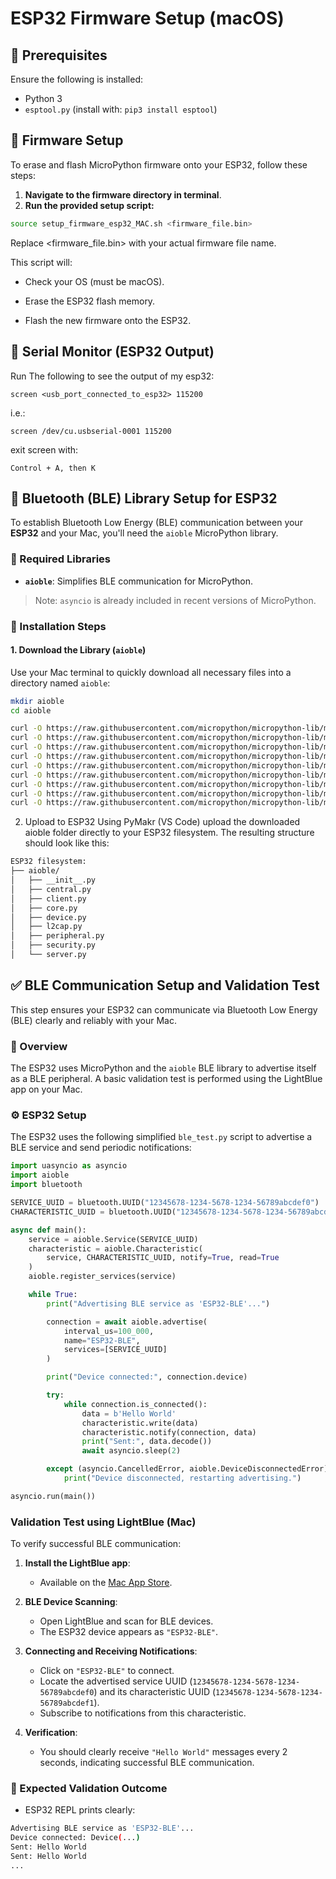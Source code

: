 # ESP32 Firmware Setup (macOS)

## 🔹 Prerequisites
Ensure the following is installed:
- Python 3
- `esptool.py` (install with: `pip3 install esptool`)

## 🔹 Firmware Setup

To erase and flash MicroPython firmware onto your ESP32, follow these steps:

1. **Navigate to the firmware directory in terminal**.
2. **Run the provided setup script:**

```bash
source setup_firmware_esp32_MAC.sh <firmware_file.bin>
```

Replace <firmware_file.bin> with your actual firmware file name.

This script will:

* Check your OS (must be macOS).

* Erase the ESP32 flash memory.

* Flash the new firmware onto the ESP32.

## 🔷 Serial Monitor (ESP32 Output)

Run The following to see the output of my esp32:

```screen <usb_port_connected_to_esp32> 115200```

i.e.:

```screen /dev/cu.usbserial-0001 115200```

exit screen with:

```Control + A, then K```


## 🔷 Bluetooth (BLE) Library Setup for ESP32

To establish Bluetooth Low Energy (BLE) communication between your **ESP32** and your Mac, you'll need the `aioble` MicroPython library.

### 📌 Required Libraries

- **`aioble`**: Simplifies BLE communication for MicroPython.

> Note: `asyncio` is already included in recent versions of MicroPython.

### 📌 Installation Steps

#### 1\. Download the Library (`aioble`)  

Use your Mac terminal to quickly download all necessary files into a directory named `aioble`:

```bash
mkdir aioble
cd aioble

curl -O https://raw.githubusercontent.com/micropython/micropython-lib/master/micropython/bluetooth/aioble/aioble/__init__.py
curl -O https://raw.githubusercontent.com/micropython/micropython-lib/master/micropython/bluetooth/aioble/aioble/central.py
curl -O https://raw.githubusercontent.com/micropython/micropython-lib/master/micropython/bluetooth/aioble/aioble/client.py
curl -O https://raw.githubusercontent.com/micropython/micropython-lib/master/micropython/bluetooth/aioble/aioble/core.py
curl -O https://raw.githubusercontent.com/micropython/micropython-lib/master/micropython/bluetooth/aioble/aioble/device.py
curl -O https://raw.githubusercontent.com/micropython/micropython-lib/master/micropython/bluetooth/aioble/aioble/l2cap.py
curl -O https://raw.githubusercontent.com/micropython/micropython-lib/master/micropython/bluetooth/aioble/aioble/peripheral.py
curl -O https://raw.githubusercontent.com/micropython/micropython-lib/master/micropython/bluetooth/aioble/aioble/security.py
curl -O https://raw.githubusercontent.com/micropython/micropython-lib/master/micropython/bluetooth/aioble/aioble/server.py
```

2. Upload to ESP32
Using PyMakr (VS Code) upload the downloaded aioble folder directly to your ESP32 filesystem. The resulting structure should look like this:

```bash
ESP32 filesystem:
├── aioble/
│   ├── __init__.py
│   ├── central.py
│   ├── client.py
│   ├── core.py
│   ├── device.py
│   ├── l2cap.py
│   ├── peripheral.py
│   ├── security.py
│   └── server.py
```
## ✅ BLE Communication Setup and Validation Test

This step ensures your ESP32 can communicate via Bluetooth Low Energy (BLE) clearly and reliably with your Mac. 

### 📌 Overview
The ESP32 uses MicroPython and the `aioble` BLE library to advertise itself as a BLE peripheral. A basic validation test is performed using the LightBlue app on your Mac.

### ⚙️ ESP32 Setup
The ESP32 uses the following simplified `ble_test.py` script to advertise a BLE service and send periodic notifications:

```python
import uasyncio as asyncio
import aioble
import bluetooth

SERVICE_UUID = bluetooth.UUID("12345678-1234-5678-1234-56789abcdef0")
CHARACTERISTIC_UUID = bluetooth.UUID("12345678-1234-5678-1234-56789abcdef1")

async def main():
    service = aioble.Service(SERVICE_UUID)
    characteristic = aioble.Characteristic(
        service, CHARACTERISTIC_UUID, notify=True, read=True
    )
    aioble.register_services(service)

    while True:
        print("Advertising BLE service as 'ESP32-BLE'...")

        connection = await aioble.advertise(
            interval_us=100_000,
            name="ESP32-BLE",
            services=[SERVICE_UUID]
        )

        print("Device connected:", connection.device)

        try:
            while connection.is_connected():
                data = b'Hello World'
                characteristic.write(data)
                characteristic.notify(connection, data)
                print("Sent:", data.decode())
                await asyncio.sleep(2)

        except (asyncio.CancelledError, aioble.DeviceDisconnectedError):
            print("Device disconnected, restarting advertising.")

asyncio.run(main())
```

### Validation Test using LightBlue (Mac)

To verify successful BLE communication:

1. **Install the LightBlue app**:
   - Available on the [Mac App Store](https://apps.apple.com/us/app/lightblue/id557428110).

2. **BLE Device Scanning**:
   - Open LightBlue and scan for BLE devices.
   - The ESP32 device appears as `"ESP32-BLE"`.

3. **Connecting and Receiving Notifications**:
   - Click on `"ESP32-BLE"` to connect.
   - Locate the advertised service UUID (`12345678-1234-5678-1234-56789abcdef0`) and its characteristic UUID (`12345678-1234-5678-1234-56789abcdef1`).
   - Subscribe to notifications from this characteristic.

4. **Verification**:
   - You should clearly receive `"Hello World"` messages every 2 seconds, indicating successful BLE communication.

### 🎯 Expected Validation Outcome

- ESP32 REPL prints clearly:

```bash
Advertising BLE service as 'ESP32-BLE'...
Device connected: Device(...)
Sent: Hello World
Sent: Hello World
...
```